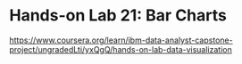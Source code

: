 # Hands-on Lab 21: Bar Charts

https://www.coursera.org/learn/ibm-data-analyst-capstone-project/ungradedLti/yxQgQ/hands-on-lab-data-visualization